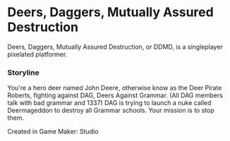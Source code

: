 # Deers, Daggers, Mutually Assured Destruction
Deers, Daggers, Mutually Assured Destruction, or DDMD, is a singleplayer pixelated platformer.
### Storyline
You're a hero deer named John Deere, otherwise know as the Deer Pirate Roberts, fighting against DAG, Deers Against Grammar. (All DAG members talk with bad grammar and 1337) DAG is trying to launch a nuke called Deermageddon to destroy all Grammar schools. Your mission is to stop them.

Created in Game Maker: Studio
